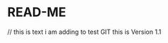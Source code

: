 READ-ME
=======
// this is text i am adding to test GIT this is Version 1.1

<?php

Echo "Hello World";

If "1"="1"
    $Foo ="2";
    $Sky ="Blue";
    $Mchammer ="Old";
    
Else 
  Die;

?>
